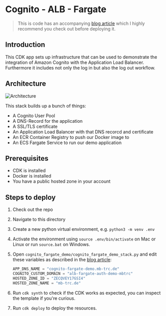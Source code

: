 
# Cognito - ALB - Fargate

> This is code has an accompanying [blog article](https://aws-blog.de/2020/03/building-a-fargate-based-container-app-with-cognito-authentication.html) which I highly recommend you check out before deploying it.

## Introduction

This CDK app sets up infrastructure that can be used to demonstrate the integration of Amazon Cognito with the Application Load Balancer. Furthermore it includes not only the log in but also the log out workflow.

## Architecture

![Architecture](/architecture.png)

This stack builds up a bunch of things:

- A Cognito User Pool
- A DNS-Record for the application
- A SSL/TLS certificate
- An Application Load Balancer with that DNS recorcd and certificate
- An ECR Container Registry to push our Docker image to
- An ECS Fargate Service to run our demo application

## Prerequisites

- CDK is installed
- Docker is installed
- You have a public hosted zone in your account

## Steps to deploy

1. Check out the repo
2. Navigate to this directory
3. Create a new python virtual environment, e.g. `python3 -m venv .env`
4. Activate the environment using `source .env/bin/activate` on Mac or Linux or run `source.bat` on Windows.
5. Open `cognito_fargate_demo/cognito_fargate_demo_stack.py` and edit these variables as described in the [blog article](https://aws-blog.de/2020/03/building-a-fargate-based-container-app-with-cognito-authentication.html):

    ```python
    APP_DNS_NAME = "cognito-fargate-demo.mb-trc.de"
    COGNITO_CUSTOM_DOMAIN = "alb-fargate-auth-demo-mbtrc"
    HOSTED_ZONE_ID = "ZECQVEY17GSI4"
    HOSTED_ZONE_NAME = "mb-trc.de"
    ```

6. Run `cdk synth` to check if the CDK works as expected, you can inspect the template if you're curious.
7. Run `cdk deploy` to deploy the resources. 